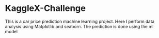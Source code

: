 # KaggleX-Challenge
This is a car price prediction machine learning project. Here I perform data analysis using Matplotlib and seaborn. The prediction is done using the ml model
